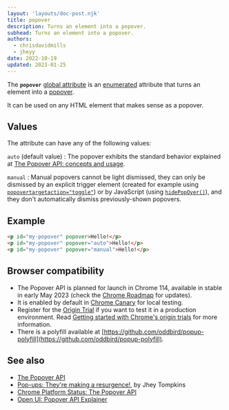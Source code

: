 ```yaml
---
layout: 'layouts/doc-post.njk'
title: popover
description: Turns an element into a popover.
subhead: Turns an element into a popover.
authors:
  - chrisdavidmills
  - jheyy
date: 2022-10-19
updated: 2023-01-25
---
```


The **`popover`** [global attribute](https://developer.mozilla.org/docs/Web/HTML/Global_attributes) is an [enumerated](https://developer.mozilla.org/docs/Glossary/Enumerated) attribute that turns an element into a [popover](/docs/web-platform/popover-api/).

It can be used on any HTML element that makes sense as a popover.

## Values

The attribute can have any of the following values:

`auto` (default value)
: The popover exhibits the standard behavior explained at [The Popover API: concepts and usage](/docs/web-platform/popover-api/#concepts-and-usage).

`manual`
: Manual popovers cannot be light dismissed, they can only be dismissed by an explicit trigger element (created for example using [`popovertargetaction="toggle"`](/docs/web-platform/popover-api/popovertoggletarget-attribute)) or by JavaScript (using [`hidePopOver()`](/docs/web-platform/popover-api/hidepopover-method)), and they don't automatically dismiss previously-shown popovers.

## Example

```html
<p id="my-popover" popover>Hello!</p>
<p id="my-popover" popover="auto">Hello!</p>
<p id="my-popover" popover="manual">Hello!</p>
```

## Browser compatibility

* The Popover API is planned for launch in Chrome 114, available in stable in early May 2023 (check the [Chrome Roadmap](https://chromestatus.com/roadmap) for updates).
* It is enabled by default in [Chrome Canary](https://www.google.com/chrome/canary/) for local testing.
* Register for the [Origin Trial](/origintrials/#/view_trial/4500221927649968129) if you want to test it in a production environment. Read [Getting started with Chrome's origin trials](/docs/web-platform/origin-trials/) for more information.
* There is a polyfill available at [https://github.com/oddbird/popup-polyfill](https://github.com/oddbird/popup-polyfill).

## See also

* [The Popover API](/docs/web-platform/popover-api/)
* [Pop-ups: They're making a resurgence!](/blog/pop-ups-theyre-making-a-resurgence/), by Jhey Tompkins
* [Chrome Platform Status: The Popover API](https://chromestatus.com/feature/5463833265045504)
* [Open UI: Popover API Explainer](https://open-ui.org/components/popover.research.explainer)
